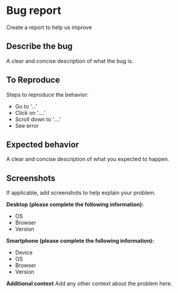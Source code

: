 # Bug report
Create a report to help us improve

## Describe the bug

A clear and concise description of what the bug is.

## To Reproduce

Steps to reproduce the behavior:

- Go to '...'
- Click on '....'
- Scroll down to '....'
- See error

## Expected behavior

A clear and concise description of what you expected to happen.

## Screenshots

If applicable, add screenshots to help explain your problem.

**Desktop (please complete the following information):**
 - OS
 - Browser
 - Version

**Smartphone (please complete the following information):**
 - Device
 - OS
 - Browser
 - Version

**Additional context**
Add any other context about the problem here.
